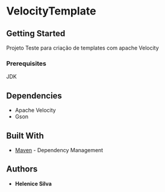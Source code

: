 # VelocityTemplate



## Getting Started

Projeto Teste para criação de templates com apache Velocity

### Prerequisites

JDK 

## Dependencies

* Apache Velocity
* Gson

## Built With


* [Maven](https://maven.apache.org/) - Dependency Management


## Authors

* **Helenice Silva** 
